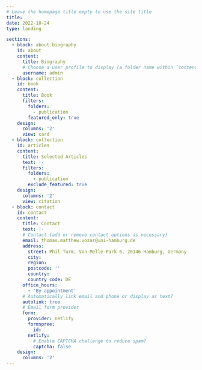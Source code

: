 ```yaml
---
# Leave the homepage title empty to use the site title
title:
date: 2022-10-24
type: landing

sections:
  - block: about.biography
    id: about
    content:
      title: Biography
      # Choose a user profile to display (a folder name within `content/authors/`)
      username: admin
  - block: collection
    id: book
    content:
      title: Book
      filters:
        folders:
          - publication
        featured_only: true
    design:
      columns: '2'
      view: card
  - block: collection
    id: articles
    content:
      title: Selected Articles
      text: |-
      filters:
        folders:
          - publication
        exclude_featured: true
    design:
      columns: '2'
      view: citation
  - block: contact
    id: contact
    content:
      title: Contact
      text: |-
      # Contact (add or remove contact options as necessary)
      email: thomas.matthew.vozar@uni-hamburg.de
      address:
        street: Phil-Turm, Von-Melle-Park 6, 20146 Hamburg, Germany
        city:
        region:
        postcode: ''
        country:
        country_code: DE
      office_hours:
        - 'By appointment'
      # Automatically link email and phone or display as text?
      autolink: true
      # Email form provider
      form:
        provider: netlify
        formspree:
          id:
        netlify:
          # Enable CAPTCHA challenge to reduce spam?
          captcha: false
    design:
      columns: '2'
---
```

